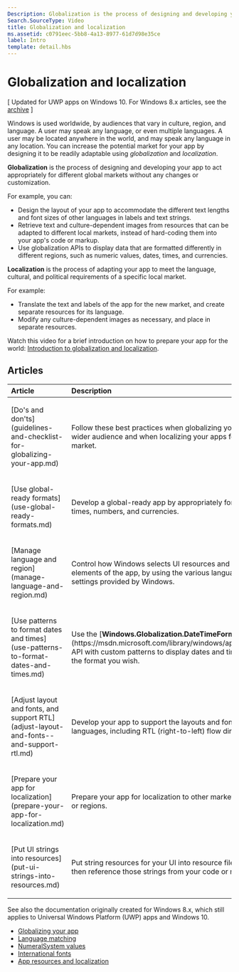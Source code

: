 ```yaml
---
Description: Globalization is the process of designing and developing your app to act appropriately for different global markets without any changes or customization.
Search.SourceType: Video
title: Globalization and localization
ms.assetid: c0791eec-5bb8-4a13-8977-61d7d98e35ce
label: Intro
template: detail.hbs
---
```


# Globalization and localization


\[ Updated for UWP apps on Windows 10. For Windows 8.x articles, see the [archive](http://go.microsoft.com/fwlink/p/?linkid=619132) \]

Windows is used worldwide, by audiences that vary in culture, region, and language. A user may speak any language, or even multiple languages. A user may be located anywhere in the world, and may speak any language in any location. You can increase the potential market for your app by designing it to be readily adaptable using *globalization* and *localization*.

**Globalization** is the process of designing and developing your app to act appropriately for different global markets without any changes or customization.

For example, you can:

-   Design the layout of your app to accommodate the different text lengths and font sizes of other languages in labels and text strings.
-   Retrieve text and culture-dependent images from resources that can be adapted to different local markets, instead of hard-coding them into your app's code or markup.
-   Use globalization APIs to display data that are formatted differently in different regions, such as numeric values, dates, times, and currencies.

**Localization** is the process of adapting your app to meet the language, cultural, and political requirements of a specific local market.

For example:

-   Translate the text and labels of the app for the new market, and create separate resources for its language.
-   Modify any culture-dependent images as necessary, and place in separate resources.

Watch this video for a brief introduction on how to prepare your app for the world: [Introduction to globalization and localization](https://channel9.msdn.com/Blogs/One-Dev-Minute/Introduction-to-globalization-and-localization).

## Articles
<table>
<colgroup>
<col width="50%" />
<col width="50%" />
</colgroup>
<thead>
<tr class="header">
<th align="left">Article</th>
<th align="left">Description</th>
</tr>
</thead>
<tbody>
<tr class="odd">
<td align="left"><p>[Do's and don'ts](guidelines-and-checklist-for-globalizing-your-app.md)</p></td>
<td align="left"><p>Follow these best practices when globalizing your apps for a wider audience and when localizing your apps for a specific market.</p></td>
</tr>
<tr class="odd">
<td align="left"><p>[Use global-ready formats](use-global-ready-formats.md)</p></td>
<td align="left"><p>Develop a global-ready app by appropriately formatting dates, times, numbers, and currencies.</p></td>
</tr>
<tr class="even">
<td align="left"><p>[Manage language and region](manage-language-and-region.md)</p></td>
<td align="left"><p>Control how Windows selects UI resources and formats the UI elements of the app, by using the various language and region settings provided by Windows.</p></td>
</tr>
<tr class="odd">
<td align="left"><p>[Use patterns to format dates and times](use-patterns-to-format-dates-and-times.md)</p></td>
<td align="left"><p>Use the [<strong>Windows.Globalization.DateTimeFormatting</strong>](https://msdn.microsoft.com/library/windows/apps/br206859) API with custom patterns to display dates and times in exactly the format you wish.</p></td>
</tr>
<tr class="even">
<td align="left"><p>[Adjust layout and fonts, and support RTL](adjust-layout-and-fonts--and-support-rtl.md)</p></td>
<td align="left"><p>Develop your app to support the layouts and fonts of multiple languages, including RTL (right-to-left) flow direction.</p></td>
</tr>
<tr class="odd">
<td align="left"><p>[Prepare your app for localization](prepare-your-app-for-localization.md)</p></td>
<td align="left"><p>Prepare your app for localization to other markets, languages, or regions.</p></td>
</tr>
<tr class="even">
<td align="left"><p>[Put UI strings into resources](put-ui-strings-into-resources.md)</p></td>
<td align="left"><p>Put string resources for your UI into resource files. You can then reference those strings from your code or markup.</p></td>
</tr>
</tbody>
</table>

 

See also the documentation originally created for Windows 8.x, which still applies to Universal Windows Platform (UWP) apps and Windows 10.

-   [Globalizing your app](https://msdn.microsoft.com/library/windows/apps/xaml/hh965328)
-   [Language matching](https://msdn.microsoft.com/library/windows/apps/xaml/jj673578.aspx)
-   [NumeralSystem values](https://msdn.microsoft.com/library/windows/apps/xaml/jj236471.aspx)
-   [International fonts](https://msdn.microsoft.com/library/windows/apps/xaml/dn263115.aspx)
-   [App resources and localization](https://msdn.microsoft.com/library/windows/apps/xaml/hh710212.aspx)

 

 





<!--HONumber=Jun16_HO1-->


